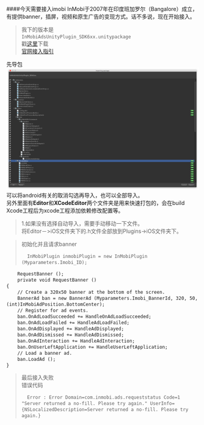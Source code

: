####今天需要接入imobi
InMobi于2007年在印度班加罗尔（Bangalore）成立，有提供banner，插屏，视频和原生广告的变现方式。话不多说，现在开始接入。
>我下的版本是  
>`InMobiAdsUnityPlugin_SDK6xx.unitypackage`  
>戳[这里](https://www.dropbox.com/s/d8mexrgd11t25j3/InMobiAdsUnityPlugin_SDK6xx.unitypackage?dl=0)下载  
>[官网接入指引](https://support.inmobi.com/monetize/partner-platforms-guidelines/unity/)  

先导包  
![imobi1](./SDK/inmobi1.png)  
可以将android有关的取消勾选再导入，也可以全部导入。  
另外里面有**Editor**和**XCodeEditor**两个文件夹是用来快速打包的，会在build Xcode工程后为xcode工程添加依赖修改配置等。  


>1.如果没有选择自动导入，需要手动移动一下文件。  
>将Editor－>iOS文件夹下的.h文件全部放到Plugins->iOS文件夹下。

>初始化并且请求banner
>
>		InMobiPlugin inmobiPlugin = new InMobiPlugin (Myparameters.Imobi_ID);
		RequestBanner ();
		private void RequestBanner ()
	{
		// Create a 320x50 banner at the bottom of the screen.
		BannerAd ban = new BannerAd (Myparameters.Imobi_BannerId, 320, 50, (int)InMobiAdPosition.BottomCenter);
		// Register for ad events.
		ban.OnAdLoadSucceeded += HandleOnAdLoadSucceeded;
		ban.OnAdLoadFailed += HandleAdLoadFailed;
		ban.OnAdDisplayed += HandleAdDisplayed;
		ban.OnAdDismissed += HandleAdDismissed;
		ban.OnAdInteraction += HandleAdInteraction;
		ban.OnUserLeftApplication += HandleUserLeftApplication;
		// Load a banner ad.
		ban.LoadAd ();
	}
>最后接入失败  
>错误代码
>
>		Error : Error Domain=com.inmobi.ads.requeststatus Code=1 "Server returned a no-fill. Please try again." UserInfo={NSLocalizedDescription=Server returned a no-fill. Please try again.}